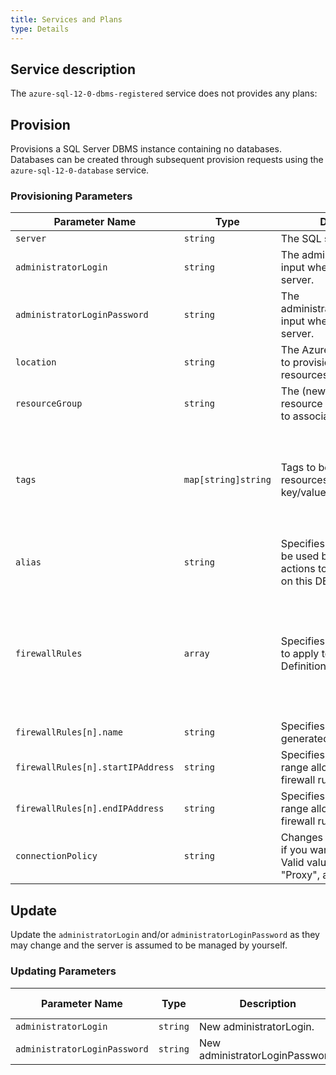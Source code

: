 ```yaml
---
title: Services and Plans
type: Details
---
```


## Service description

The `azure-sql-12-0-dbms-registered` service does not provides any plans:

## Provision

Provisions a SQL Server DBMS instance containing no databases. Databases can be created through subsequent provision requests using the `azure-sql-12-0-database` service.

### Provisioning Parameters

| Parameter Name | Type | Description | Required | Default Value |
|----------------|------|-------------|----------|---------------|
| `server` | `string` | The SQL server name. | Yes | |
| `administratorLogin` | `string` | The administratorLogin input when creating the SQL server. | Yes | |
| `administratorLoginPassword` | `string` | The administratorLoginPassword input when creating the SQL server. | Yes | |
| `location` | `string` | The Azure region in which to provision applicable resources. | Yes | |
| `resourceGroup` | `string` | The (new or existing) resource group with which to associate new resources. | Yes | |
| `tags` | `map[string]string` | Tags to be applied to new resources, specified as key/value pairs. | No | Tags (even if none are specified) are automatically supplemented with `heritage: open-service-broker-azure`. |
| `alias` | `string` | Specifies an alias that can be used by later provision actions to create databases on this DBMS. | Yes | |
| `firewallRules`  | `array` | Specifies the firewall rules to apply to the server. Definition follows. | No | `[]` Left unspecified, Firewall will default to only Azure IPs. If rules are provided, they must have valid values. |
| `firewallRules[n].name` | `string` | Specifies the name of the generated firewall rule |Y | |
| `firewallRules[n].startIPAddress` | `string` | Specifies the start of the IP range allowed by this firewall rule | Yes | |
| `firewallRules[n].endIPAddress` | `string` | Specifies the end of the IP range allowed by this firewall rule | Yes | |
| `connectionPolicy` | `string` | Changes connection policy if you want. Refer to [here](https://docs.microsoft.com/en-us/azure/sql-database/sql-database-connectivity-architecture#connection-policy). Valid values are "Redirect", "Proxy", and "Default". | No | |


## Update

Update the `administratorLogin` and/or `administratorLoginPassword` as they may change and the server is assumed to be managed by yourself.

### Updating Parameters

| Parameter Name | Type | Description | Required | Default Value |
|----------------|------|-------------|----------|---------------|
| `administratorLogin` | `string` | New administratorLogin. | No | |
| `administratorLoginPassword` | `string` | New administratorLoginPassword. | No | |
